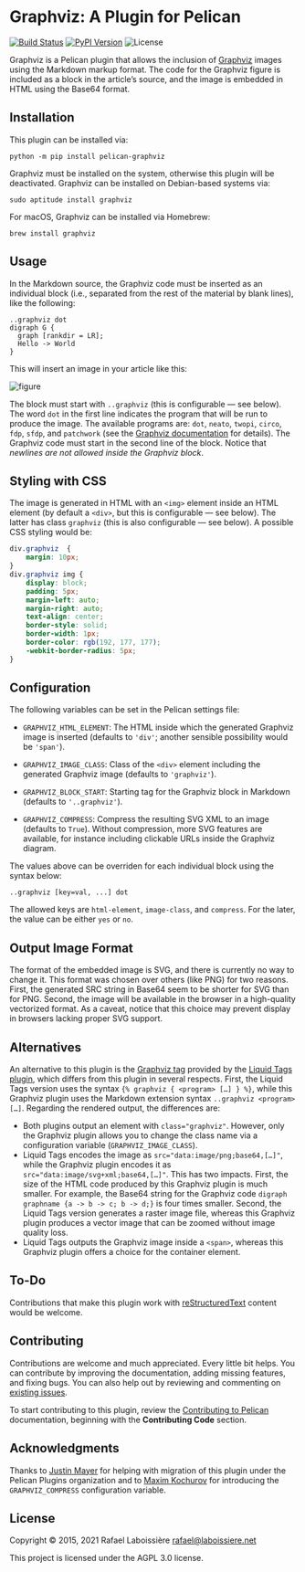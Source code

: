 Graphviz: A Plugin for Pelican
==============================

[![Build Status](https://img.shields.io/github/workflow/status/pelican-plugins/graphviz/build)](https://github.com/pelican-plugins/graphviz/actions)
[![PyPI Version](https://img.shields.io/pypi/v/pelican-graphviz)](https://pypi.org/project/pelican-graphviz/)
![License](https://img.shields.io/pypi/l/pelican-graphviz?color=blue)

Graphviz is a Pelican plugin that allows the inclusion of [Graphviz][] images using the Markdown markup format. The code for the Graphviz figure is included as a block in the article’s source, and the image is embedded in HTML using the Base64 format.

[Graphviz]: https://www.graphviz.org


Installation
------------

This plugin can be installed via:

    python -m pip install pelican-graphviz

Graphviz must be installed on the system, otherwise this plugin will be deactivated. Graphviz can be installed on Debian-based systems via:

    sudo aptitude install graphviz

For macOS, Graphviz can be installed via Homebrew:

    brew install graphviz


Usage
-----

In the Markdown source, the Graphviz code must be inserted as an individual block (i.e., separated from the rest of the material by blank lines), like the following:

```markdwon
..graphviz dot
digraph G {
  graph [rankdir = LR];
  Hello -> World
}
```

This will insert an image in your article like this:

![figure](https://github.com/pelican-plugins/graphviz/raw/main/hello-world.png)

The block must start with `..graphviz` (this is configurable — see below). The word `dot` in the first line indicates the program that will be run to produce the image. The available programs are: `dot`, `neato`, `twopi`, `circo`, `fdp`, `sfdp`, and `patchwork` (see the [Graphviz documentation][] for details). The Graphviz code must start in the second line of the block. Notice that *newlines are not allowed inside the Graphviz block*.

[Graphviz documentation]: https://www.graphviz.org/documentation/


Styling with CSS
----------------

The image is generated in HTML with an `<img>` element inside an HTML element (by default a `<div>`, but this is configurable — see below). The latter has class `graphviz` (this is also configurable — see below). A possible CSS styling would be:

```css
div.graphviz  {
    margin: 10px;
}
div.graphviz img {
    display: block;
    padding: 5px;
    margin-left: auto;
    margin-right: auto;
    text-align: center;
    border-style: solid;
    border-width: 1px;
    border-color: rgb(192, 177, 177);
    -webkit-border-radius: 5px;
}
```


Configuration
-------------

The following variables can be set in the Pelican settings file:

- `GRAPHVIZ_HTML_ELEMENT`: The HTML inside which the generated Graphviz image is inserted (defaults to `'div'`; another sensible possibility would be `'span'`).

- `GRAPHVIZ_IMAGE_CLASS`: Class of the `<div>` element including the generated Graphviz image (defaults to `'graphviz'`).

- `GRAPHVIZ_BLOCK_START`: Starting tag for the Graphviz block in Markdown (defaults to `'..graphviz'`).

- `GRAPHVIZ_COMPRESS`: Compress the resulting SVG XML to an image (defaults to `True`). Without compression, more SVG features are available, for instance including clickable URLs inside the Graphviz diagram.

The values above can be overriden for each individual block using the syntax below:

```markdwon
..graphviz [key=val, ...] dot
```
The allowed keys are `html-element`, `image-class`, and `compress`. For the later, the value can be either `yes` or `no`.


Output Image Format
-------------------

The format of the embedded image is SVG, and there is currently no way to change it. This format was chosen over others (like PNG) for two reasons. First, the generated SRC string in Base64 seem to be shorter for SVG than for PNG. Second, the image will be available in the browser in a high-quality vectorized format. As a caveat, notice that this choice may prevent display in browsers lacking proper SVG support.


Alternatives
------------

An alternative to this plugin is the [Graphviz tag][] provided by the [Liquid Tags plugin][], which differs from this plugin in several respects. First, the Liquid Tags version uses the syntax `{% graphviz { <program> […] } %}`, while this Graphviz plugin uses the Markdown extension syntax `..graphviz <program> […]`. Regarding the rendered output, the differences are:

- Both plugins output an element with `class="graphviz"`. However, only the Graphviz plugin allows you to change the class name via a configuration variable (`GRAPHVIZ_IMAGE_CLASS`).
- Liquid Tags encodes the image as `src="data:image/png;base64,[…]"`, while the Graphviz plugin encodes it as `src="data:image/svg+xml;base64,[…]"`. This has two impacts. First, the size of the HTML code produced by this Graphviz plugin is much smaller. For example, the Base64 string for the Graphviz code `digraph graphname {a -> b -> c; b -> d;}` is four times smaller. Second, the Liquid Tags version generates a raster image file, whereas this Graphviz plugin produces a vector image that can be zoomed without image quality loss.
- Liquid Tags outputs the Graphviz image inside a `<span>`, whereas this Graphviz plugin offers a choice for the container element.

[Graphviz tag]: https://github.com/pelican-plugins/liquid-tags/blob/main/pelican/plugins/liquid_tags/graphviz.py
[Liquid Tags plugin]: https://github.com/pelican-plugins/liquid-tags


To-Do
-----

Contributions that make this plugin work with [reStructuredText][] content would be welcome.

[reStructuredText]: https://docutils.sourceforge.io/rst.html


Contributing
------------

Contributions are welcome and much appreciated. Every little bit helps. You can contribute by improving the documentation, adding missing features, and fixing bugs. You can also help out by reviewing and commenting on [existing issues][].

To start contributing to this plugin, review the [Contributing to Pelican][] documentation, beginning with the **Contributing Code** section.

[existing issues]: https://github.com/pelican-plugins/graphviz/issues
[Contributing to Pelican]: https://docs.getpelican.com/en/latest/contribute.html


Acknowledgments
---------------

Thanks to [Justin Mayer][] for helping with migration of this plugin under the Pelican Plugins organization and to [Maxim Kochurov][] for introducing the `GRAPHVIZ_COMPRESS` configuration variable.

[Justin Mayer]: https://github.com/justinmayer
[Maxim Kochurov]: https://github.com/ferrine

License
-------

Copyright © 2015, 2021  Rafael Laboissière <rafael@laboissiere.net>

This project is licensed under the AGPL 3.0 license.
